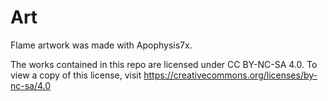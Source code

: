 # Art

Flame artwork was made with Apophysis7x.

The works contained in this repo are licensed under CC BY-NC-SA 4.0. To view a copy of this license, visit https://creativecommons.org/licenses/by-nc-sa/4.0